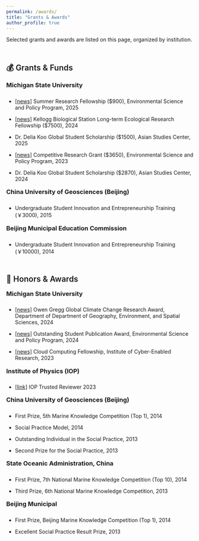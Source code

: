 ```yaml
---
permalink: /awards/
title: "Grants & Awards"
author_profile: true
---
```


<style>
h2 {
 margin-top: 2.5em;     
 margin-bottom: 0.6em;
 font-weight: 600;
}

h3 {
 margin-top: 1em;
 margin-bottom: 1.5em;
 font-weight: 500;
}

h2::after {
 display: none !important;
}

h3::after {
 display: none !important;
}

ul li, ol li {
 margin-bottom: 0.25em;
}

hr {
 display: none !important;
}
</style>

Selected grants and awards are listed on this page, organized by institution.

## 💰 Grants & Funds
### <strong>Michigan State University</strong>
* <a href="https://espp.msu.edu/resources/summer-research-fellowships.html">[news]</a> Summer Research Fellowship ($900), Environmental Science and Policy Program, 2025

* <a href="https://lter.kbs.msu.edu/get-involved/lter-graduate-fellowships/">[news]</a> Kellogg Biological Station Long-term Ecological Research Fellowship ($7500), 2024

* Dr. Delia Koo Global Student Scholarship ($1500), Asian Studies Center, 2025

* <a href="https://espp.msu.edu/resources/competitive-research-grant.html">[news]</a> Competitive Research Grant ($3650), Environmental Science and Policy Program, 2023

* Dr. Delia Koo Global Student Scholarship ($2870), Asian Studies Center, 2024 

### <strong>China University of Geosciences (Beijing)</strong>
* Undergraduate Student Innovation and Entrepreneurship Training (￥3000), 2015

### <strong>Beijing Municipal Education Commission</strong>
* Undergraduate Student Innovation and Entrepreneurship Training (￥10000), 2014

## 🥇 Honors & Awards
### <strong>Michigan State University</strong>
* <a href="https://geo.msu.edu/news-events/news/2024-05-20.html">[news]</a> Owen Gregg Global Climate Change Research Award, Department of Department of Geography, Environment, and Spatial Sciences, 2024

* <a href="https://espp.msu.edu/resources/publication-awards.html">[news]</a> Outstanding Student Publication Award, Environmental Science and Policy Program, 2024

* <a href="https://icer.msu.edu/News/2023-Cloud-Computing-Fellows-Embark-on-Journey-of-Innovation">[news]</a> Cloud Computing Fellowship, Institute of Cyber-Enabled Research, 2023

### <strong>Institute of Physics (IOP)</strong>
* <a href="https://accreditations.ioppublishing.org/92f2973e-9b10-4da6-8c4f-86a2dcfd9d04#acc.mP6shGMb">[link]</a> IOP Trusted Reviewer 2023

### <strong>China University of Geosciences (Beijing)</strong>
* First Prize, 5th Marine Knowledge Competition (Top 1), 2014

* Social Practice Model, 2014

* Outstanding Individual in the Social Practice, 2013

* Second Prize for the Social Practice, 2013

### <strong>State Oceanic Administration, China</strong>
* First Prize, 7th National Marine Knowledge Competition (Top 10), 2014

* Third Prize, 6th National Marine Knowledge Competition, 2013

### <strong>Beijing Municipal</strong>
* First Prize, Beijing Marine Knowledge Competition (Top 1), 2014

* Excellent Social Practice Result Prize, 2013


